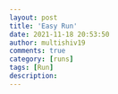 ```yaml
---
layout: post
title: 'Easy Run'
date: 2021-11-18 20:53:50
author: multishiv19
comments: true
category: [runs]
tags: [Run]
description: 
---
```


<div width='100%' class='strava-embed-placeholder' data-embed-type='activity' data-embed-id='6273627898'></div>
<script src='https://strava-embeds.com/embed.js'></script>

